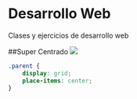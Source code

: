 # Desarrollo Web
Clases y ejercicios de desarrollo web

##Super Centrado
![](https://user-images.githubusercontent.com/20376969/88968003-3c6c6f00-d274-11ea-96c5-6488a9d974de.png)
```css
.parent {
	display: grid;
	place-items: center;
}
```
